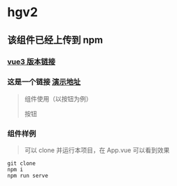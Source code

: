 # hgv2

## 该组件已经上传到 npm

### [vue3 版本链接](https://github.com/codehuang99/hg-v3)

### 这是一个链接 [演示地址](http://36.111.190.68:2222/)

> 组件使用（以按钮为例）
>
> <hg-button>按钮</hg-button>

### 组件样例

> 可以 clone 并运行本项目，在 App.vue 可以看到效果

```
git clone
npm i
npm run serve
```
